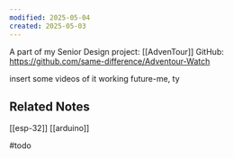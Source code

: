 ```yaml
---
modified: 2025-05-04
created: 2025-05-03
---
```

A part of my Senior Design project: [[AdvenTour]]
GitHub: https://github.com/same-difference/Adventour-Watch

insert some videos of it working future-me, ty
## Related Notes
[[esp-32]]
[[arduino]]

#todo
